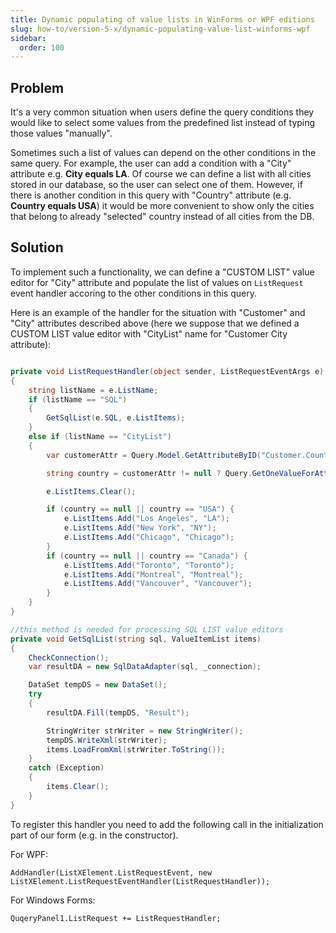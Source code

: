 ```yaml
---
title: Dynamic populating of value lists in WinForms or WPF editions
slug: how-to/version-5-x/dynamic-populating-value-list-winforms-wpf
sidebar:
  order: 100
---
```


## Problem

It's a very common situation when users define the query conditions they would like to select some values from the predefined list instead of typing those values "manually".

Sometimes such a list of values can depend on the other conditions in the same query. For example, the user can add a condition with a "City" attribute e.g. __City equals LA__. Of course we can define a list with all cities stored in our database, so the user can select one of them. However, if there is another condition in this query with "Country" attribute (e.g. __Country equals USA__) it would be more convenient to show only the cities that belong to already "selected" country instead of all cities from the DB.

## Solution

To implement such a functionality, we can define a "CUSTOM LIST" value editor for "City" attribute and populate the list of values on `ListRequest` event handler accoring to the other conditions in this query. 

Here is an example of the handler for the situation with "Customer" and "City" attributes described above (here we suppose that we defined a CUSTOM LIST value editor with "CityList" name for "Customer City attribute):

```c#

private void ListRequestHandler(object sender, ListRequestEventArgs e)
{
	string listName = e.ListName;
	if (listName == "SQL")
	{
		GetSqlList(e.SQL, e.ListItems);
	}
	else if (listName == "CityList")
	{
		var customerAttr = Query.Model.GetAttributeByID("Customer.Country", false);

		string country = customerAttr != null ? Query.GetOneValueForAttr(customerAttr) : null;

		e.ListItems.Clear();

		if (country == null || country == "USA") {
			e.ListItems.Add("Los Angeles", "LA");
			e.ListItems.Add("New York", "NY");
			e.ListItems.Add("Chicago", "Chicago");
		}
		if (country == null || country == "Canada") {
			e.ListItems.Add("Toronto", "Toronto");
			e.ListItems.Add("Montreal", "Montreal");
			e.ListItems.Add("Vancouver", "Vancouver");
		}
	}
}

//this method is needed for processing SQL LIST value editors
private void GetSqlList(string sql, ValueItemList items)
{
	CheckConnection();
	var resultDA = new SqlDataAdapter(sql, _connection);

	DataSet tempDS = new DataSet();
	try
	{
		resultDA.Fill(tempDS, "Result");

		StringWriter strWriter = new StringWriter();
		tempDS.WriteXml(strWriter);
		items.LoadFromXml(strWriter.ToString());
	}
	catch (Exception)
	{
		items.Clear();
	}
}
```




To register this handler you need to add the following call in the initialization part of our form (e.g. in the constructor).

For WPF:

```
AddHandler(ListXElement.ListRequestEvent, new ListXElement.ListRequestEventHandler(ListRequestHandler));
```


For Windows Forms:

```
QuqeryPanel1.ListRequest += ListRequestHandler;
```
